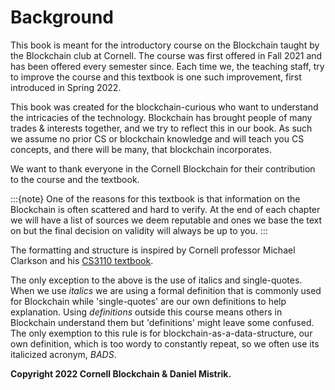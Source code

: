 # Background

This book is meant for the introductory course on the Blockchain
taught by the Blockchain club at Cornell. The course was first
offered in Fall 2021 and has been offered every semester since. 
Each time we, the teaching staff, try to improve the course and
this textbook is one such improvement, first introduced in 
Spring 2022.

This book was created for the blockchain-curious who want to understand the 
intricacies of the technology. Blockchain has brought people of many trades &
interests together, and we try to reflect this in our book. As such we assume no 
prior CS or blockchain knowledge and will teach you CS concepts, and there will be 
many, that blockchain incorporates. 

We want to thank everyone in the Cornell Blockchain for their
contribution to the course and the textbook. 

:::{note}
One of the reasons for this textbook is that 
information on the Blockchain is often scattered and 
hard to verify. At the end of each chapter we will have a list
of sources we deem reputable and ones we base the text on 
but the final decision on validity will always be up to you.
:::

The formatting and structure is inspired by Cornell professor 
Michael Clarkson and his [CS3110 textbook](https://cs3110.github.io/textbook/cover.html). 

The only exception to the above is the use of italics and single-quotes.
When we use *italics* we are using a formal definition that is
commonly used for Blockchain while 'single-quotes' are our own
definitions to help explanation. Using *definitions* outside
this course means others in Blockchain understand them but
'definitions' might leave some confused. The only exemption
to this rule is for blockchain-as-a-data-structure, our own definition, which is too wordy to 
constantly repeat, so we often use its italicized acronym, *BADS*.

**Copyright 2022 Cornell Blockchain & Daniel Mistrik.** 
